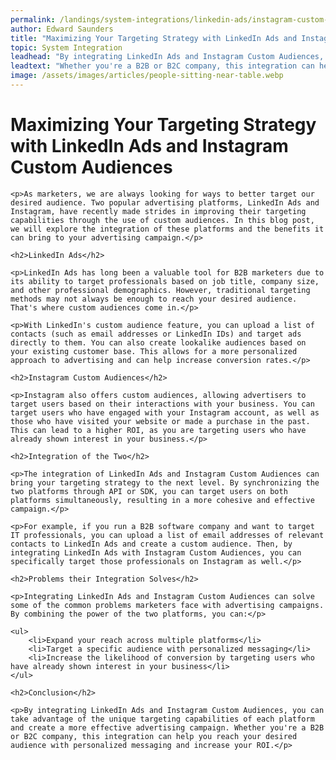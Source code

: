 ```yaml
---
permalink: /landings/system-integrations/linkedin-ads/instagram-custom-audiences
author: Edward Saunders
title: "Maximizing Your Targeting Strategy with LinkedIn Ads and Instagram Custom Audiences"
topic: System Integration
leadhead: "By integrating LinkedIn Ads and Instagram Custom Audiences, you can take advantage of the unique targeting capabilities of each platform and create a more effective advertising campaign"
leadtext: "Whether you're a B2B or B2C company, this integration can help you reach your desired audience with personalized messaging and increase your ROI."
image: /assets/images/articles/people-sitting-near-table.webp
---
```

<div class="arttext">    <h1>Maximizing Your Targeting Strategy with LinkedIn Ads and Instagram Custom Audiences</h1>

    <p>As marketers, we are always looking for ways to better target our desired audience. Two popular advertising platforms, LinkedIn Ads and Instagram, have recently made strides in improving their targeting capabilities through the use of custom audiences. In this blog post, we will explore the integration of these platforms and the benefits it can bring to your advertising campaign.</p>

    <h2>LinkedIn Ads</h2>

    <p>LinkedIn Ads has long been a valuable tool for B2B marketers due to its ability to target professionals based on job title, company size, and other professional demographics. However, traditional targeting methods may not always be enough to reach your desired audience. That's where custom audiences come in.</p>

    <p>With LinkedIn's custom audience feature, you can upload a list of contacts (such as email addresses or LinkedIn IDs) and target ads directly to them. You can also create lookalike audiences based on your existing customer base. This allows for a more personalized approach to advertising and can help increase conversion rates.</p>

    <h2>Instagram Custom Audiences</h2>

    <p>Instagram also offers custom audiences, allowing advertisers to target users based on their interactions with your business. You can target users who have engaged with your Instagram account, as well as those who have visited your website or made a purchase in the past. This can lead to a higher ROI, as you are targeting users who have already shown interest in your business.</p>

    <h2>Integration of the Two</h2>

    <p>The integration of LinkedIn Ads and Instagram Custom Audiences can bring your targeting strategy to the next level. By synchronizing the two platforms through API or SDK, you can target users on both platforms simultaneously, resulting in a more cohesive and effective campaign.</p>

    <p>For example, if you run a B2B software company and want to target IT professionals, you can upload a list of email addresses of relevant contacts to LinkedIn Ads and create a custom audience. Then, by integrating LinkedIn Ads with Instagram Custom Audiences, you can specifically target those professionals on Instagram as well.</p>

    <h2>Problems their Integration Solves</h2>

    <p>Integrating LinkedIn Ads and Instagram Custom Audiences can solve some of the common problems marketers face with advertising campaigns. By combining the power of the two platforms, you can:</p>

    <ul>
        <li>Expand your reach across multiple platforms</li>
        <li>Target a specific audience with personalized messaging</li>
        <li>Increase the likelihood of conversion by targeting users who have already shown interest in your business</li>
    </ul>

    <h2>Conclusion</h2>

    <p>By integrating LinkedIn Ads and Instagram Custom Audiences, you can take advantage of the unique targeting capabilities of each platform and create a more effective advertising campaign. Whether you're a B2B or B2C company, this integration can help you reach your desired audience with personalized messaging and increase your ROI.</p>
</div>